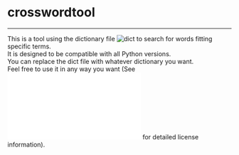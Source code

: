 # crosswordtool

---

This is a tool using the dictionary file ![dict](dict) to search for words fitting specific terms.  
It is designed to be compatible with all Python versions.  
You can replace the dict file with whatever dictionary you want.  
Feel free to use it in any way you want (See ![LICENSE.txt](LICENSE.txt) for detailed license information).
